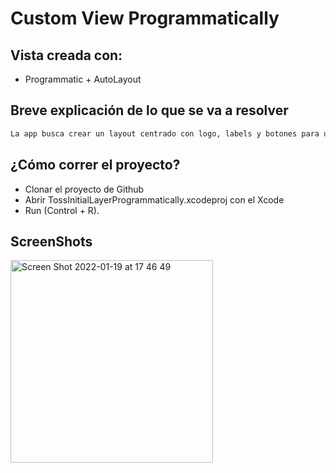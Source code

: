 # Custom View Programmatically

## Vista creada con:
- Programmatic + AutoLayout

## Breve explicación de lo que se va a resolver

```bash
La app busca crear un layout centrado con logo, labels y botones para una futura navegación.
```

## ¿Cómo correr el proyecto?

- Clonar el proyecto de Github
- Abrir TossInitialLayerProgrammatically.xcodeproj con el Xcode 
- Run (Control + R).

## ScreenShots
<img width="324" alt="Screen Shot 2022-01-19 at 17 46 49" src="https://user-images.githubusercontent.com/91626112/150211492-514e09a7-4825-43a0-85b6-a385d480e23d.png">
